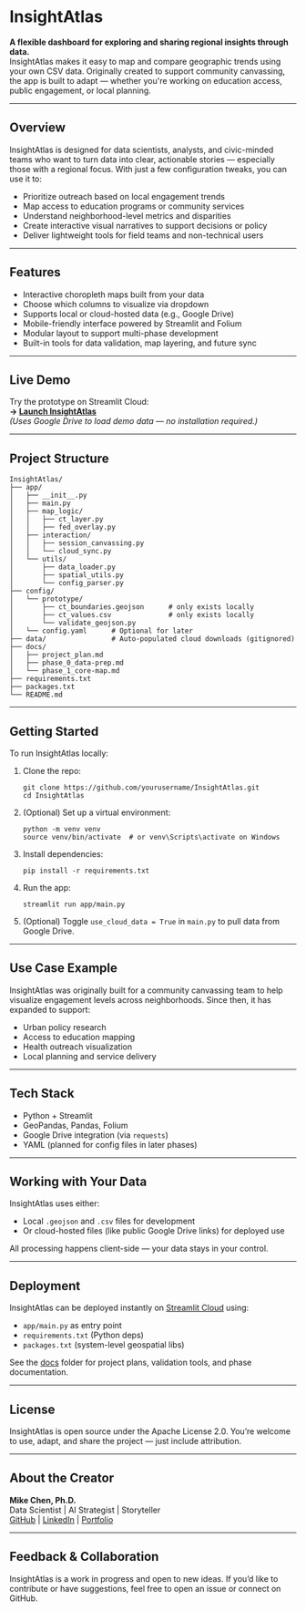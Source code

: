 # InsightAtlas

**A flexible dashboard for exploring and sharing regional insights through data.**  
InsightAtlas makes it easy to map and compare geographic trends using your own CSV data. Originally created to support community canvassing, the app is built to adapt — whether you're working on education access, public engagement, or local planning.

---

## Overview

InsightAtlas is designed for data scientists, analysts, and civic-minded teams who want to turn data into clear, actionable stories — especially those with a regional focus. With just a few configuration tweaks, you can use it to:

- Prioritize outreach based on local engagement trends
- Map access to education programs or community services
- Understand neighborhood-level metrics and disparities
- Create interactive visual narratives to support decisions or policy
- Deliver lightweight tools for field teams and non-technical users

---

## Features

- Interactive choropleth maps built from your data
- Choose which columns to visualize via dropdown
- Supports local or cloud-hosted data (e.g., Google Drive)
- Mobile-friendly interface powered by Streamlit and Folium
- Modular layout to support multi-phase development
- Built-in tools for data validation, map layering, and future sync

---

## Live Demo

Try the prototype on Streamlit Cloud:  
**→ [Launch InsightAtlas](https://insightatlas.streamlit.app)**  
*(Uses Google Drive to load demo data — no installation required.)*

---

## Project Structure

```
InsightAtlas/
├── app/
│   ├── __init__.py
│   ├── main.py
│   ├── map_logic/
│   │   ├── ct_layer.py
│   │   ├── fed_overlay.py
│   ├── interaction/
│   │   ├── session_canvassing.py
│   │   └── cloud_sync.py
│   └── utils/
│       ├── data_loader.py
│       ├── spatial_utils.py
│       └── config_parser.py
├── config/
│   └── prototype/
│       ├── ct_boundaries.geojson      # only exists locally
│       ├── ct_values.csv              # only exists locally
│       └── validate_geojson.py
│   └── config.yaml      # Optional for later
├── data/                # Auto-populated cloud downloads (gitignored)
├── docs/
│   ├── project_plan.md
│   ├── phase_0_data-prep.md
│   └── phase_1_core-map.md
├── requirements.txt
├── packages.txt
└── README.md
```

---

## Getting Started

To run InsightAtlas locally:

1. Clone the repo:
   ```
   git clone https://github.com/yourusername/InsightAtlas.git
   cd InsightAtlas
   ```

2. (Optional) Set up a virtual environment:
   ```
   python -m venv venv
   source venv/bin/activate  # or venv\Scripts\activate on Windows
   ```

3. Install dependencies:
   ```
   pip install -r requirements.txt
   ```

4. Run the app:
   ```
   streamlit run app/main.py
   ```

5. (Optional) Toggle `use_cloud_data = True` in `main.py` to pull data from Google Drive.

---

## Use Case Example

InsightAtlas was originally built for a community canvassing team to help visualize engagement levels across neighborhoods. Since then, it has expanded to support:

- Urban policy research
- Access to education mapping
- Health outreach visualization
- Local planning and service delivery

---

## Tech Stack

- Python + Streamlit
- GeoPandas, Pandas, Folium
- Google Drive integration (via `requests`)
- YAML (planned for config files in later phases)

---

## Working with Your Data

InsightAtlas uses either:
- Local `.geojson` and `.csv` files for development
- Or cloud-hosted files (like public Google Drive links) for deployed use

All processing happens client-side — your data stays in your control.

---

## Deployment

InsightAtlas can be deployed instantly on [Streamlit Cloud](https://streamlit.io/cloud) using:

- `app/main.py` as entry point
- `requirements.txt` (Python deps)
- `packages.txt` (system-level geospatial libs)

See the [docs](docs/) folder for project plans, validation tools, and phase documentation.

---

## License

InsightAtlas is open source under the Apache License 2.0. You’re welcome to use, adapt, and share the project — just include attribution.

---

## About the Creator

**Mike Chen, Ph.D.**  
Data Scientist | AI Strategist | Storyteller  
[GitHub](https://github.com/mcyc) | [LinkedIn](https://www.linkedin.com/in/mike-chen-phd/) | [Portfolio](https://mcyc.github.io)

---

## Feedback & Collaboration

InsightAtlas is a work in progress and open to new ideas. If you’d like to contribute or have suggestions, feel free to open an issue or connect on GitHub.

